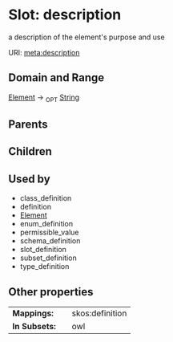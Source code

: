 
# Slot: description


a description of the element's purpose and use

URI: [meta:description](https://w3id.org/biolink/biolinkml/meta/description)


## Domain and Range

[Element](Element.md) ->  <sub>OPT</sub> [String](types/String.md)

## Parents


## Children


## Used by

 * class_definition
 * definition
 * [Element](Element.md)
 * enum_definition
 * permissible_value
 * schema_definition
 * slot_definition
 * subset_definition
 * type_definition

## Other properties

|  |  |  |
| --- | --- | --- |
| **Mappings:** | | skos:definition |
| **In Subsets:** | | owl |

